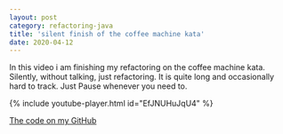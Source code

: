 ```yaml
---
layout: post
category: refactoring-java
title: 'silent finish of the coffee machine kata'
date: 2020-04-12
---
```


In this video i am finishing my refactoring on the coffee machine kata.
Silently, without talking, just refactoring.
It is quite long and occasionally hard to track.
Just Pause whenever you need to.

{% include youtube-player.html id="EfJNUHuJqU4" %}

[The code on my GitHub](https://github.com/gregorriegler/coffeemachine-kata)